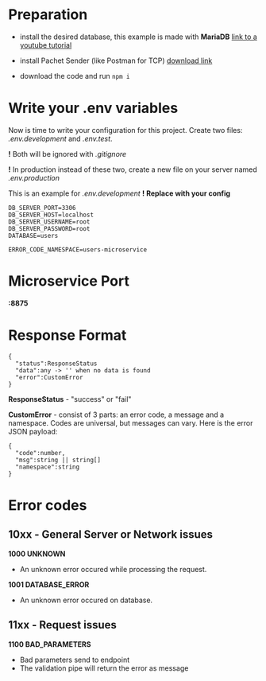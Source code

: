 # Preparation

- install the desired database, this example is made with **MariaDB** [link to a youtube tutorial](https://www.youtube.com/watch?v=hDKnsUrz0nM&t=195s)

- install Pachet Sender (like Postman for TCP) [download link](https://packetsender.com/)

- download the code and run `npm i`

# Write your .env variables

Now is time to write your configuration for this project. Create two files: _.env.development_ and _.env.test_.

**!** Both will be ignored with _.gitignore_

**!** In production instead of these two, create a new file on your server named _.env.production_

This is an example for _.env.development_
**! Replace with your config**

```
DB_SERVER_PORT=3306
DB_SERVER_HOST=localhost
DB_SERVER_USERNAME=root
DB_SERVER_PASSWORD=root
DATABASE=users

ERROR_CODE_NAMESPACE=users-microservice
```

# Microservice Port

**:8875**

# Response Format

```
{
  "status":ResponseStatus
  "data":any -> '' when no data is found
  "error":CustomError
}
```

**ResponseStatus** - "success" or "fail"

**CustomError** - consist of 3 parts: an error code, a message and a namespace. Codes are universal, but messages can vary. Here is the error JSON payload:

```
{
  "code":number,
  "msg":string || string[]
  "namespace":string
}
```

# Error codes

## 10xx - General Server or Network issues

**1000 UNKNOWN**

- An unknown error occured while processing the request.

**1001 DATABASE_ERROR**

- An unknown error occured on database.

## 11xx - Request issues

**1100 BAD_PARAMETERS**

- Bad parameters send to endpoint
- The validation pipe will return the error as message
